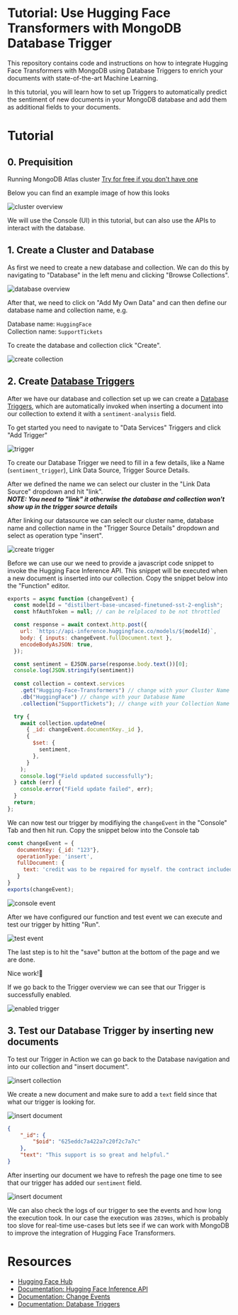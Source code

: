 # Tutorial: Use Hugging Face Transformers with MongoDB Database Trigger

This repository contains code and instructions on how to integrate Hugging Face Transformers with MongoDB using Database Triggers to enrich your documents with state-of-the-art Machine Learning.

In this tutorial, you will learn how to set up Triggers to automatically predict the sentiment of new documents in your MongoDB database and add them as additional fields to your documents.

# Tutorial

## 0. Prequisition

Running MongoDB Atlas cluster [Try for free if you don't have one](https://www.mongodb.com/cloud/atlas/register)

Below you can find an example image of how this looks

![cluster overview](images/cluster_overview.png)


We will use the Console (UI) in this tutorial, but can also use the APIs to interact with the database.

## 1. Create a Cluster and Database 

As first we need to create a new database and collection. We can do this by navigating to "Database" in the left menu and clicking "Browse Collections".

![database overview](images/01_database.png)

After that, we need to click on "Add My Own Data" and can then define our database name and collection name, e.g.

Database name: `HuggingFace`  
Collection name: `SupportTickets`

To create the database and collection click "Create".

![create collection](images/02_create_collection.png)


## 2. Create [Database Triggers](https://www.mongodb.com/docs/realm/triggers/database-triggers/)

After we have our database and collection set up we can create a [Database Triggers](https://www.mongodb.com/docs/realm/triggers/database-triggers/), which are automatically invoked when inserting a document into our collection to extend it with a `sentiment-analysis` field.

To get started you need to navigate to "Data Services" Triggers and click "Add Trigger"

![trigger](images/03_tigger.png)

To create our Database Trigger we need to fill in a few details, like a Name (`sentiment_trigger`), Link Data Source, Trigger Source Details.

After we defined the name we can select our cluster in the "Link Data Source" dropdown and hit "link".  
_**NOTE: You need to "link" it otherwise the database and collection won't show up in the trigger source details**_  

After linking our datasource we can seleclt our cluster name, database name and collection name in the "Trigger Source Details" dropdown and select as operation type "insert".

![create trigger](images/04_create_tigger.png)

Before we can use our we need to provide a javascript code snippet to invoke the Hugging Face Inference API. This snippet will be executed when a new document is inserted into our collection. Copy the snippet below into the "Function" editor.


```js
exports = async function (changeEvent) {
  const modelId = "distilbert-base-uncased-finetuned-sst-2-english";
  const hfAuthToken = null; // can be relplaced to be not throttled

  const response = await context.http.post({
    url: `https://api-inference.huggingface.co/models/${modelId}`,
    body: { inputs: changeEvent.fullDocument.text },
    encodeBodyAsJSON: true,
  });

  const sentiment = EJSON.parse(response.body.text())[0];
  console.log(JSON.stringify(sentiment))
  
  const collection = context.services
    .get("Hugging-Face-Transformers") // change with your Cluster Name
    .db("HuggingFace") // change with your Database Name
    .collection("SupportTickets"); // change with your Collection Name

  try {
    await collection.updateOne(
      { _id: changeEvent.documentKey._id },
      {
        $set: {
          sentiment,
        },
      }
    );
    console.log("Field updated successfully");
  } catch (err) {
    console.error("Field update failed", err);
  }
  return;
};

```


We can now test our trigger by modifiying the `changeEvent` in the "Console" Tab and then hit run. Copy the snippet below into the Console tab
```js
const changeEvent = {
   documentKey: {_id: "123"},
   operationType: 'insert',
   fullDocument: {
     text: 'credit was to be repaired for myself. the contract included for me making payment, my debts will be paid and my credit score will increase. I received a call from a collector, I tried calling PARK VIEW CREDIT and the line has been disconnected. unable to reach them, I am reaching out to you for assistance',
   }
}
exports(changeEvent);
```

![console event](images/05_console_event.png)

After we have configured our function and test event we can execute and test our trigger by hitting "Run". 

![test event](images/06_test_event.png)

The last step is to hit the "save" button at the bottom of the page and we are done.

Nice work!🚀 

If we go back to the Trigger overview we can see that our Trigger is successfully enabled.

![enabled trigger](images/07_enabled_trigger.png)


## 3. Test our Database Trigger by inserting new documents

To test our Trigger in Action we can go back to the Database navigation and into our collection and "insert document". 

![insert collection](images/08_insert_collection.png)

We create a new document and make sure to add a `text` field since that what our trigger is looking for.

![insert document](images/09_document.png)

```json
{
    "_id": {
        "$oid": "625eddc7a422a7c20f2c7a7c"
    },
    "text": "This support is so great and helpful."
}
```

After inserting our document we have to refresh the page one time to see that our trigger has added our `sentiment` field. 


![insert document](images/10_sentiment_document.png)

We can also check the logs of our trigger to see the events and how long the execution took. In our case the execution was `2839ms`, which is probably too slove for real-time use-cases but lets see if we can work with MongoDB to improve the integration of Hugging Face Transformers.

# Resources

* [Hugging Face Hub](https://huggingface.co/)
* [Documentation: Hugging Face Inference API](https://huggingface.co/docs/api-inference/index)
* [Documentation: Change Events](https://www.mongodb.com/docs/manual/reference/change-events/)
* [Documentation: Database Triggers](https://www.mongodb.com/docs/realm/triggers/database-triggers/)